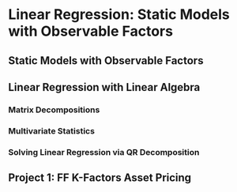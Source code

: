 # Linear Regression: Static Models with Observable Factors
## Static Models with Observable Factors

## Linear Regression with Linear Algebra

### Matrix Decompositions

### Multivariate Statistics

### Solving Linear Regression via QR Decomposition

## Project 1: FF K-Factors Asset Pricing